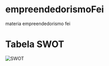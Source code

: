 # empreendedorismoFei
materia empreendedorismo fei

# Tabela SWOT
![SWOT](https://github.com/user-attachments/assets/99c88fa6-cc4c-4dba-8b03-cd7f89f59b27)
